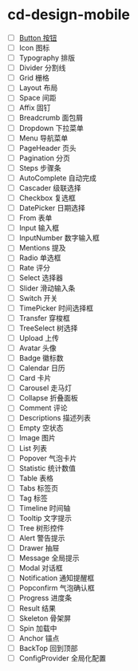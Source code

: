 # cd-design-mobile

- [ ] [Button 按钮](https://github.com/YutLee/cd-design-mobile/blob/main/src/button/README.md)
- [ ] Icon 图标
- [ ] Typography 排版
- [ ] Divider 分割线
- [ ] Grid 栅格
- [ ] Layout 布局
- [ ] Space 间距
- [ ] Affix 固钉
- [ ] Breadcrumb 面包屑
- [ ] Dropdown 下拉菜单
- [ ] Menu 导航菜单
- [ ] PageHeader 页头
- [ ] Pagination 分页
- [ ] Steps 步骤条
- [ ] AutoComplete 自动完成
- [ ] Cascader 级联选择
- [ ] Checkbox 复选框
- [ ] DatePicker 日期选择
- [ ] From 表单
- [ ] Input 输入框
- [ ] InputNumber 数字输入框
- [ ] Mentions 提及
- [ ] Radio 单选框
- [ ] Rate 评分
- [ ] Select 选择器
- [ ] Slider 滑动输入条
- [ ] Switch 开关
- [ ] TimePicker 时间选择框
- [ ] Transfer 穿梭框
- [ ] TreeSelect 树选择
- [ ] Upload 上传
- [ ] Avatar 头像
- [ ] Badge 徽标数
- [ ] Calendar 日历
- [ ] Card 卡片
- [ ] Carousel 走马灯
- [ ] Collapse 折叠面板
- [ ] Comment 评论
- [ ] Descriptions 描述列表
- [ ] Empty 空状态
- [ ] Image 图片
- [ ] List 列表
- [ ] Popover 气泡卡片
- [ ] Statistic 统计数值
- [ ] Table 表格
- [ ] Tabs 标签页
- [ ] Tag 标签
- [ ] Timeline 时间轴
- [ ] Tooltip 文字提示
- [ ] Tree 树形控件
- [ ] Alert 警告提示
- [ ] Drawer 抽屉
- [ ] Message 全局提示
- [ ] Modal 对话框
- [ ] Notification 通知提醒框
- [ ] Popconfirm 气泡确认框
- [ ] Progress 进度条
- [ ] Result 结果
- [ ] Skeleton 骨架屏
- [ ] Spin 加载中
- [ ] Anchor 锚点
- [ ] BackTop 回到顶部
- [ ] ConfigProvider 全局化配置
